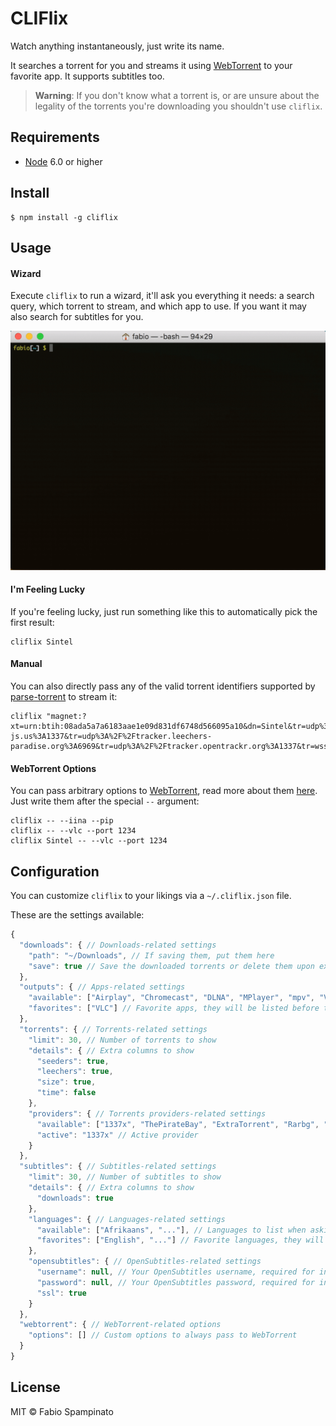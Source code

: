 # CLIFlix

Watch anything instantaneously, just write its name.

It searches a torrent for you and streams it using [WebTorrent](https://github.com/fabiospampinato/webtorrent-cli/tree/iina-pip) to your favorite app. It supports subtitles too.

> **Warning**: If you don't know what a torrent is, or are unsure about the legality of the torrents you're downloading you shouldn't use `cliflix`.

## Requirements
* [Node](https://www.npmjs.com) 6.0 or higher

## Install

```shell
$ npm install -g cliflix
```

## Usage

#### Wizard

Execute `cliflix` to run a wizard, it'll ask you everything it needs: a search query, which torrent to stream, and which app to use. If you want it may also search for subtitles for you.

<p align="center">
	<img src="resources/wizard.gif" width="631" alt="Wizard">
</p>

#### I'm Feeling Lucky

If you're feeling lucky, just run something like this to automatically pick the first result:

```shell
cliflix Sintel
```

#### Manual

You can also directly pass any of the valid torrent identifiers supported by [parse-torrent](https://github.com/webtorrent/parse-torrent) to stream it:

```shell
cliflix "magnet:?xt=urn:btih:08ada5a7a6183aae1e09d831df6748d566095a10&dn=Sintel&tr=udp%3A%2F%2Fexplodie.org%3A6969&tr=udp%3A%2F%2Ftracker.coppersurfer.tk%3A6969&tr=udp%3A%2F%2Ftracker.empire-js.us%3A1337&tr=udp%3A%2F%2Ftracker.leechers-paradise.org%3A6969&tr=udp%3A%2F%2Ftracker.opentrackr.org%3A1337&tr=wss%3A%2F%2Ftracker.btorrent.xyz&tr=wss%3A%2F%2Ftracker.fastcast.nz&tr=wss%3A%2F%2Ftracker.openwebtorrent.com&ws=https%3A%2F%2Fwebtorrent.io%2Ftorrents%2F&xs=https%3A%2F%2Fwebtorrent.io%2Ftorrents%2Fsintel.torrent"
```

#### WebTorrent Options

You can pass arbitrary options to [WebTorrent](https://github.com/fabiospampinato/webtorrent-cli/tree/iina-pip), read more about them [here](https://github.com/fabiospampinato/webtorrent-cli/tree/iina-pip). Just write them after the special `--` argument:

```shell
cliflix -- --iina --pip
cliflix -- --vlc --port 1234
cliflix Sintel -- --vlc --port 1234
```

## Configuration

You can customize `cliflix` to your likings via a `~/.cliflix.json` file.

These are the settings available:

```js
{
  "downloads": { // Downloads-related settings
    "path": "~/Downloads", // If saving them, put them here
    "save": true // Save the downloaded torrents or delete them upon exit
  },
  "outputs": { // Apps-related settings
    "available": ["Airplay", "Chromecast", "DLNA", "MPlayer", "mpv", "VLC", "IINA", "XBMC"], // Apps to list when asking for the app
    "favorites": ["VLC"] // Favorite apps, they will be listed before the others
  },
  "torrents": { // Torrents-related settings
    "limit": 30, // Number of torrents to show
    "details": { // Extra columns to show
      "seeders": true,
      "leechers": true,
      "size": true,
      "time": false
    },
    "providers": { // Torrents providers-related settings
      "available": ["1337x", "ThePirateBay", "ExtraTorrent", "Rarbg", "Torrent9", "KickassTorrents", "TorrentProject", "Torrentz2"], // Providers to list if none is active
      "active": "1337x" // Active provider
    }
  },
  "subtitles": { // Subtitles-related settings
    "limit": 30, // Number of subtitles to show
    "details": { // Extra columns to show
      "downloads": true
    },
    "languages": { // Languages-related settings
      "available": ["Afrikaans", "..."], // Languages to list when asking for the subtitles' language
      "favorites": ["English", "..."] // Favorite languages, they will be listed before the others
    },
    "opensubtitles": { // OpenSubtitles-related settings
      "username": null, // Your OpenSubtitles username, required for increasing your IP quota
      "password": null, // Your OpenSubtitles password, required for increasing your IP quota
      "ssl": true
    }
  },
  "webtorrent": { // WebTorrent-related options
    "options": [] // Custom options to always pass to WebTorrent
  }
}
```

## License

MIT © Fabio Spampinato
